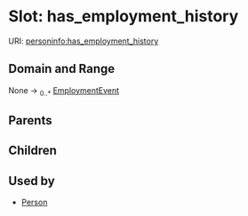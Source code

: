 
# Slot: has_employment_history



URI: [personinfo:has_employment_history](https://w3id.org/linkml/examples/personinfo/has_employment_history)


## Domain and Range

None &#8594;  <sub>0..\*</sub> [EmploymentEvent](EmploymentEvent.md)

## Parents


## Children


## Used by

 * [Person](Person.md)
